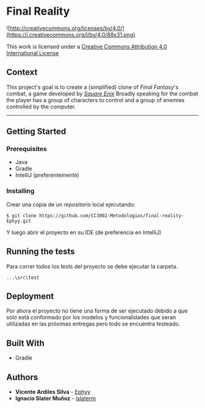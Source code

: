 Final Reality
=============

![http://creativecommons.org/licenses/by/4.0/](https://i.creativecommons.org/l/by/4.0/88x31.png)

This work is licensed under a 
[Creative Commons Attribution 4.0 International License](http://creativecommons.org/licenses/by/4.0/)

Context
-------

This project's goal is to create a (simplified) clone of _Final Fantasy_'s combat, a game developed
by [_Square Enix_](https://www.square-enix.com)
Broadly speaking for the combat the player has a group of characters to control and a group of 
enemies controlled by the computer.

---

## Getting Started

### Prerequisites

- Java
- Gradle
- IntelliJ (preferentemente)

### Installing

Crear una copia de un repositorio local ejecutando:
```
$ git clone https://github.com/CC3002-Metodologias/final-reality-Ephyy.git
```

Y luego abrir el proyecto en su IDE (de preferencia en IntelliJ)

## Running the tests

Para correr todos los tests del proyecto se debe ejecutar la carpeta.
```
...\src\test
```

## Deployment
Por ahora el proyecto no tiene una forma de ser ejecutado debido a que solo está conformado por
los modelos y funcionalidades que seran utilizadas en las próximas entregas pero todo se encuentra
testeado.

## Built With

* Gradle

## Authors

- **Vicente Ardiles Silva** - [Ephyy](https://github.com/Ephyy)
- **Ignacio Slater Muñoz** - [islaterm](https://github.com/islaterm)
